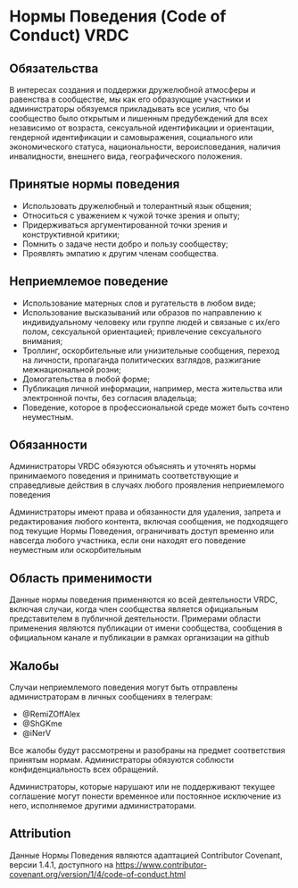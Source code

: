 # Нормы Поведения (Code of Conduct) VRDC

## Обязательства

В интересах создания и поддержки дружелюбной атмосферы и равенства в сообществе, мы как его образующие участники и администраторы обязуемся прикладывать все усилия, что бы сообщество было открытым и лишенным предубеждений для всех независимо от возраста, сексуальной идентификации и ориентации, гендерной идентификации и самовыражения, социального или экономического статуса, национальности, вероисповедания, наличия инвалидности, внешнего вида, географического положения.

## Принятые нормы поведения

- Использовать дружелюбный и толерантный язык общения;
- Относиться с уважением к чужой точке зрения и опыту;
- Придерживаться аргументированной точки зрения и конструктивной критики;
- Помнить о задаче нести добро и пользу сообществу;
- Проявлять эмпатию к другим членам сообщества.

## Неприемлемое поведение

- Использование матерных слов и ругательств в любом виде;
- Использование высказываний или образов по направлению к индивидуальному человеку или группе людей и связаные с их/его полом, сексуальной ориентацией; привлечение сексуального внимания;
- Троллинг, оскорбительные или унизительные сообщения, переход на личности, пропаганда политических взглядов, разжигание межнациональной розни;
- Домогательства в любой форме;
- Публикация личной информации, например, места жительства или электронной почты, без согласия владельца;
- Поведение, которое в профессиональной среде может быть сочтено неуместным.

## Обязанности

Администраторы VRDC обязуются объяснять и уточнять нормы принимаемого поведения и принимать соответствующие и справедливые действия в случаях любого проявления неприемлемого поведения

Администраторы имеют права и обязанности для удаления, запрета и редактирования любого контента, включая сообщения, не подходящего под текущие Нормы Поведения, ограничивать доступ временно или навсегда любого участника, если они находят его поведение неуместным или оскорбительным

## Область применимости

Данные нормы поведения применяются ко всей деятельности VRDC, включая случаи, когда член сообщества является официальным представителем в публичной деятельности. Примерами области применения являются публикации от имени сообщества, сообщения в официальном канале и публикации в рамках организации на github

## Жалобы

Случаи неприемлемого поведения могут быть отправлены администраторам в личных сообщениях в телеграм:

- @RemiZOffAlex
- @ShGKme
- @iNerV

Все жалобы будут рассмотрены и разобраны на предмет соответствия принятым нормам. Администраторы обязуются соблюсти конфиденциальность всех обращений.

Администраторы, которые нарушают или не поддерживают текущее соглашение могут понести временное или постоянное исключение из него, исполняемое другими администраторами.

## Attribution

Данные Нормы Поведения являются адаптацией Contributor Covenant, версии 1.4.1, доступного на https://www.contributor-covenant.org/version/1/4/code-of-conduct.html
